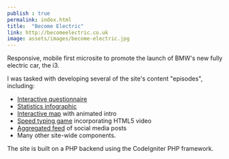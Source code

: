 ```yaml
---
publish : true
permalink: index.html
title:  "Become Electric"
link: http://becomeelectric.co.uk
image: assets/images/become-electric.jpg
---
```


Responsive, mobile first microsite to promote the launch of BMW's new fully electric car, the i3.

I was tasked with developing several of the site's content "episodes", including: 

- <a href="https://www.becomeelectric.co.uk/itest" target="_blank">Interactive questionnaire</a>
- <a href="https://www.becomeelectric.co.uk/hub/episode/7" target="_blank">Statistics infographic</a>
- <a href="https://www.becomeelectric.co.uk/hub/episode/5" target="_blank">Interactive map</a> with animated intro
- <a href="https://www.becomeelectric.co.uk/hub/episode/6" target="_blank">Speed typing game</a> incorporating HTML5 video
- <a href="https://www.becomeelectric.co.uk/hub/episode/8" target="_blank">Aggregated feed</a> of social media posts
- Many other site-wide components.

The site is built on a PHP backend using the CodeIgniter PHP framework.


